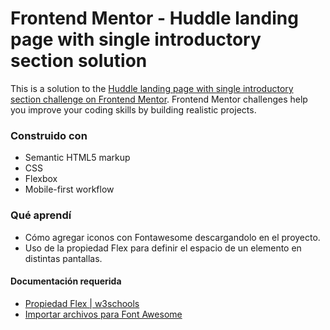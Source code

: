 # Frontend Mentor - Huddle landing page with single introductory section solution

This is a solution to the [Huddle landing page with single introductory section challenge on Frontend Mentor](https://www.frontendmentor.io/challenges/huddle-landing-page-with-a-single-introductory-section-B_2Wvxgi0). Frontend Mentor challenges help you improve your coding skills by building realistic projects.

### Construido con 

- Semantic HTML5 markup
- CSS
- Flexbox
- Mobile-first workflow

### Qué aprendí

- Cómo agregar iconos con Fontawesome descargandolo en el proyecto.
- Uso de la propiedad Flex para definir el espacio de un elemento en distintas pantallas.

#### Documentación requerida
- [Propiedad Flex | w3schools](https://www.w3schools.com/cssref/css3_pr_flex.asp)
- [Importar archivos para Font Awesome](https://fontawesome.com/v5.15/how-to-use/on-the-web/setup/hosting-font-awesome-yourself)
